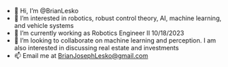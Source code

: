 - 👋 Hi, I’m @BrianLesko
- 👀 I’m interested in robotics, robust control theory, AI, machine learning, and vehicle systems
- 🌱 I’m currently working as Robotics Engineer II 10/18/2023
- 💞️ I’m looking to collaborate on machine learning and perception. I am also interested in discussing real estate and investments
- 📫 Email me at BrianJosephLesko@gmail.com

<!---
BrianLesko/BrianLesko is a ✨ special ✨ repository because its `README.md` (this file) appears on your GitHub profile.
You can click the Preview link to take a look at your changes.
--->
